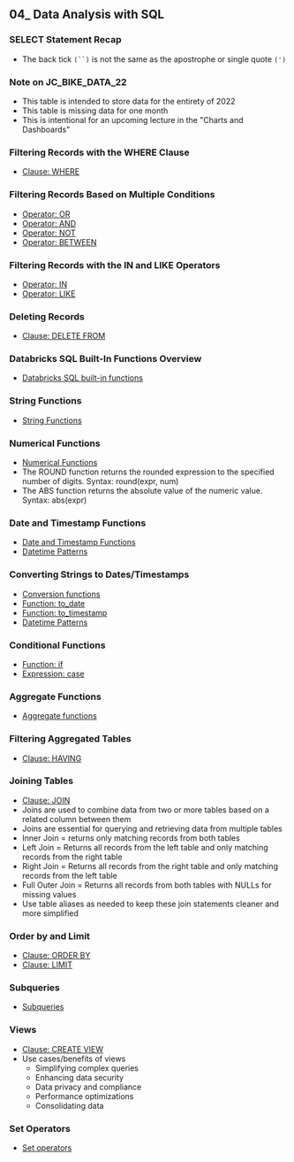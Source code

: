 ## 04_ Data Analysis with SQL

### SELECT Statement Recap
- The back tick `(``)` is not the same as the apostrophe or single quote `(')`

### Note on JC_BIKE_DATA_22
- This table is intended to store data for the entirety of 2022
- This table is missing data for one month
- This is intentional for an upcoming lecture in the "Charts and Dashboards"

### Filtering Records with the WHERE Clause
- [Clause: WHERE](https://learn.microsoft.com/en-us/azure/databricks/sql/language-manual/sql-ref-syntax-qry-select-where)

### Filtering Records Based on Multiple Conditions
- [Operator: OR](https://learn.microsoft.com/en-us/azure/databricks/sql/language-manual/functions/or)
- [Operator: AND](https://learn.microsoft.com/en-us/azure/databricks/sql/language-manual/functions/and)
- [Operator: NOT](https://learn.microsoft.com/en-us/azure/databricks/sql/language-manual/functions/not)
- [Operator: BETWEEN](https://learn.microsoft.com/en-us/azure/databricks/sql/language-manual/functions/between)

### Filtering Records with the IN and LIKE Operators
- [Operator: IN](https://learn.microsoft.com/en-us/azure/databricks/sql/language-manual/functions/in)
- [Operator: LIKE](https://learn.microsoft.com/en-us/azure/databricks/sql/language-manual/functions/like)

### Deleting Records
- [Clause: DELETE FROM](https://learn.microsoft.com/en-us/azure/databricks/sql/language-manual/delta-delete-from)

### Databricks SQL Built-In Functions Overview
- [Databricks SQL built-in functions](https://learn.microsoft.com/en-us/azure/databricks/sql/language-manual/sql-ref-functions-builtin)

### String Functions
- [String Functions](https://learn.microsoft.com/en-us/azure/databricks/sql/language-manual/sql-ref-functions-builtin#string-and-binary-functions)

### Numerical Functions
- [Numerical Functions](https://learn.microsoft.com/en-us/azure/databricks/sql/language-manual/sql-ref-functions-builtin#numeric-scalar-functions)
- The ROUND function returns the rounded expression to the specified number of digits. Syntax: round(expr, num)
- The ABS function returns the absolute value of the numeric value. Syntax: abs(expr)

### Date and Timestamp Functions
- [Date and Timestamp Functions](https://learn.microsoft.com/en-us/azure/databricks/sql/language-manual/sql-ref-functions-builtin#date-timestamp-and-interval-functions)
- [Datetime Patterns](https://learn.microsoft.com/en-us/azure/databricks/sql/language-manual/sql-ref-datetime-pattern)

### Converting Strings to Dates/Timestamps
- [Conversion functions](https://learn.microsoft.com/en-us/azure/databricks/sql/language-manual/sql-ref-functions-builtin#cast-functions-and-constructors)
- [Function: to_date](https://learn.microsoft.com/en-us/azure/databricks/sql/language-manual/functions/to_date)
- [Function: to_timestamp](https://learn.microsoft.com/en-us/azure/databricks/sql/language-manual/functions/to_timestamp)
- [Datetime Patterns](https://learn.microsoft.com/en-us/azure/databricks/sql/language-manual/sql-ref-datetime-pattern)

### Conditional Functions
- [Function: if](https://learn.microsoft.com/en-us/azure/databricks/sql/language-manual/functions/if)
- [Expression: case](https://learn.microsoft.com/en-us/azure/databricks/sql/language-manual/functions/case)

### Aggregate Functions
- [Aggregate functions](https://learn.microsoft.com/en-us/azure/databricks/sql/language-manual/sql-ref-functions-builtin#aggregate-functions)

### Filtering Aggregated Tables
- [Clause: HAVING](https://learn.microsoft.com/en-us/azure/databricks/sql/language-manual/sql-ref-syntax-qry-select-having)

### Joining Tables
- [Clause: JOIN](https://learn.microsoft.com/en-us/azure/databricks/sql/language-manual/sql-ref-syntax-qry-select-join)
- Joins are used to combine data from two or more tables based on a related column between them
- Joins are essential for querying and retrieving data from multiple tables
- Inner Join = returns only matching records from both tables
- Left Join = Returns all records from the left table and only matching records from the right table
- Right Join = Returns all records from the right table and only matching records from the left table
- Full Outer Join = Returns all records from both tables with NULLs for missing values
- Use table aliases as needed to keep these join statements cleaner and more simplified

### Order by and Limit
- [Clause: ORDER BY](https://learn.microsoft.com/en-us/azure/databricks/sql/language-manual/sql-ref-syntax-qry-select-orderby)
- [Clause: LIMIT](https://learn.microsoft.com/en-us/azure/databricks/sql/language-manual/sql-ref-syntax-qry-select-limit)

### Subqueries
- [Subqueries](https://learn.microsoft.com/en-us/sql/relational-databases/performance/subqueries?view=sql-server-ver16)

### Views
- [Clause: CREATE VIEW](https://learn.microsoft.com/en-us/azure/databricks/sql/language-manual/sql-ref-syntax-ddl-create-view)
- Use cases/benefits of views
  - Simplifying complex queries
  - Enhancing data security
  - Data privacy and compliance
  - Performance optimizations
  - Consolidating data

### Set Operators
- [Set operators](https://learn.microsoft.com/en-us/azure/databricks/sql/language-manual/sql-ref-syntax-qry-select-setops)

